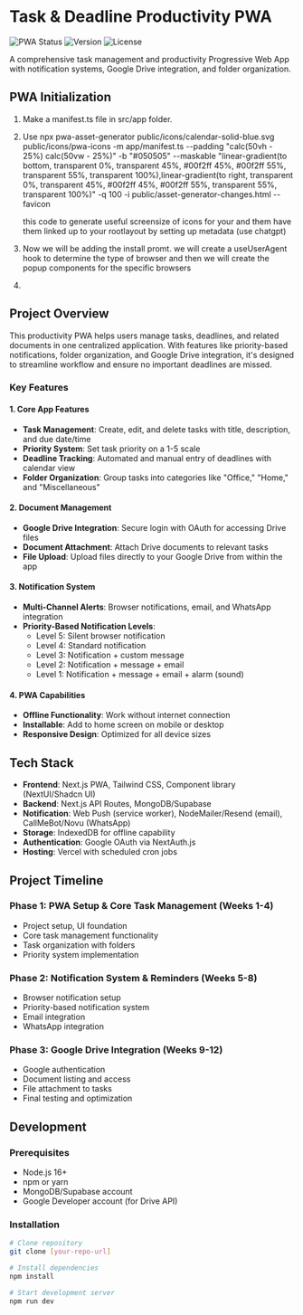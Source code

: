 # Task & Deadline Productivity PWA

![PWA Status](https://img.shields.io/badge/PWA-Ready-brightgreen)
![Version](https://img.shields.io/badge/Version-1.0.0-blue)
![License](https://img.shields.io/badge/License-MIT-yellow)

A comprehensive task management and productivity Progressive Web App with notification systems, Google Drive integration, and folder organization.

## PWA Initialization

1. Make a manifest.ts file in src/app folder.
2. Use 
    npx pwa-asset-generator public/icons/calendar-solid-blue.svg public/icons/pwa-icons -m app/manifest.ts --padding "calc(50vh - 25%) calc(50vw - 25%)" -b "#050505" --maskable "linear-gradient(to bottom, transparent 0%, transparent 45%, #00f2ff 45%, #00f2ff 55%, transparent 55%, transparent 100%),linear-gradient(to right, transparent 0%, transparent 45%, #00f2ff 45%, #00f2ff 55%, transparent 55%, transparent 100%)" -q 100 -i public/asset-generator-changes.html --favicon

    this code to generate useful screensize of icons for your and them have them linked up to your rootlayout by setting up metadata (use chatgpt)
3. Now we will be adding the install promt. we will create a useUserAgent hook to determine the type of browser and then we will create the popup components for the specific browsers
4. 
<!-- Add your specific PWA setup and initialization steps above this line -->

## Project Overview

This productivity PWA helps users manage tasks, deadlines, and related documents in one centralized application. With features like priority-based notifications, folder organization, and Google Drive integration, it's designed to streamline workflow and ensure no important deadlines are missed.

### Key Features

#### 1. Core App Features
- **Task Management**: Create, edit, and delete tasks with title, description, and due date/time
- **Priority System**: Set task priority on a 1-5 scale
- **Deadline Tracking**: Automated and manual entry of deadlines with calendar view
- **Folder Organization**: Group tasks into categories like "Office," "Home," and "Miscellaneous"

#### 2. Document Management
- **Google Drive Integration**: Secure login with OAuth for accessing Drive files
- **Document Attachment**: Attach Drive documents to relevant tasks
- **File Upload**: Upload files directly to your Google Drive from within the app

#### 3. Notification System
- **Multi-Channel Alerts**: Browser notifications, email, and WhatsApp integration
- **Priority-Based Notification Levels**:
  - Level 5: Silent browser notification
  - Level 4: Standard notification
  - Level 3: Notification + custom message
  - Level 2: Notification + message + email
  - Level 1: Notification + message + email + alarm (sound)

#### 4. PWA Capabilities
- **Offline Functionality**: Work without internet connection
- **Installable**: Add to home screen on mobile or desktop
- **Responsive Design**: Optimized for all device sizes

## Tech Stack

- **Frontend**: Next.js PWA, Tailwind CSS, Component library (NextUI/Shadcn UI)
- **Backend**: Next.js API Routes, MongoDB/Supabase
- **Notification**: Web Push (service worker), NodeMailer/Resend (email), CallMeBot/Novu (WhatsApp)
- **Storage**: IndexedDB for offline capability
- **Authentication**: Google OAuth via NextAuth.js
- **Hosting**: Vercel with scheduled cron jobs

## Project Timeline

### Phase 1: PWA Setup & Core Task Management (Weeks 1-4)
- Project setup, UI foundation
- Core task management functionality
- Task organization with folders
- Priority system implementation

### Phase 2: Notification System & Reminders (Weeks 5-8)
- Browser notification setup
- Priority-based notification system
- Email integration
- WhatsApp integration

### Phase 3: Google Drive Integration (Weeks 9-12)
- Google authentication
- Document listing and access
- File attachment to tasks
- Final testing and optimization

## Development

### Prerequisites
- Node.js 16+
- npm or yarn
- MongoDB/Supabase account
- Google Developer account (for Drive API)

### Installation
```bash
# Clone repository
git clone [your-repo-url]

# Install dependencies
npm install

# Start development server
npm run dev